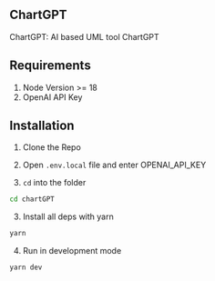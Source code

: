 ## ChartGPT
ChartGPT: AI based UML tool ChartGPT

## Requirements
1. Node Version >= 18
2. OpenAI API Key

## Installation

1. Clone the Repo

2. Open `.env.local` file and enter OPENAI_API_KEY

2. `cd` into the folder
```sh
cd chartGPT
```

3. Install all deps with yarn
```sh
yarn
```

4. Run in development mode
```sh
yarn dev
```
